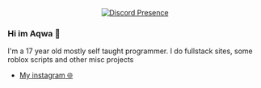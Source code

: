 <div align="center">
  <a href="http://discordapp.com/users/474655097062686751">
    <img src="https://images.immediate.co.uk/production/volatile/sites/3/2021/03/Omni-Man-6c9cb30.jpg?quality=90&resize=980,654" alt="Discord Presence">
  </a>
</div>

### Hi im Aqwa 👋

I'm a 17 year old mostly self taught programmer. I do fullstack sites, some roblox scripts and other misc projects


- [My instagram 🌐](https://www.instagram.com/aqwa_.b/profilecard/?igsh=OWRlYXFmZWE2bzl0)
